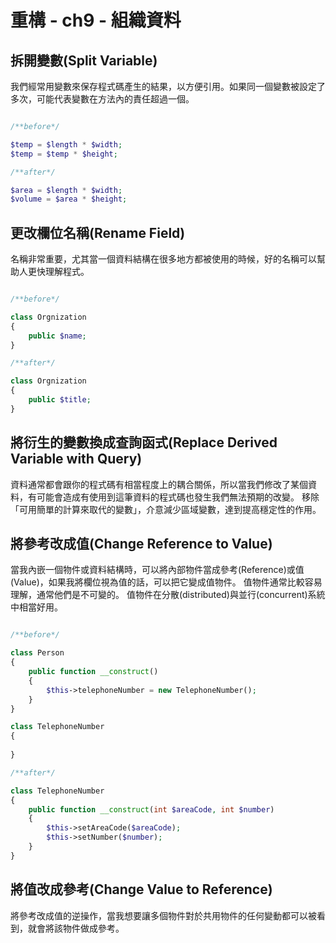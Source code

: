 # 重構 - ch9 - 組織資料

## 拆開變數(Split Variable)

我們經常用變數來保存程式碼產生的結果，以方便引用。如果同一個變數被設定了多次，可能代表變數在方法內的責任超過一個。

```php

/**before*/

$temp = $length * $width;
$temp = $temp * $height;

/**after*/

$area = $length * $width;
$volume = $area * $height;

```

## 更改欄位名稱(Rename Field)

名稱非常重要，尤其當一個資料結構在很多地方都被使用的時候，好的名稱可以幫助人更快理解程式。

```php

/**before*/

class Orgnization
{
    public $name;
}

/**after*/

class Orgnization
{
    public $title;
}


```

## 將衍生的變數換成查詢函式(Replace Derived Variable with Query)

資料通常都會跟你的程式碼有相當程度上的耦合關係，所以當我們修改了某個資料，有可能會造成有使用到這筆資料的程式碼也發生我們無法預期的改變。
移除「可用簡單的計算來取代的變數」，介意減少區域變數，達到提高穩定性的作用。

## 將參考改成值(Change Reference to Value)

當我內嵌一個物件或資料結構時，可以將內部物件當成參考(Reference)或值(Value)，如果我將欄位視為值的話，可以把它變成值物件。
值物件通常比較容易理解，通常他們是不可變的。
值物件在分散(distributed)與並行(concurrent)系統中相當好用。

```php

/**before*/

class Person
{
    public function __construct()
    {
        $this->telephoneNumber = new TelephoneNumber();
    }
}

class TelephoneNumber
{
    
}

/**after*/

class TelephoneNumber
{
    public function __construct(int $areaCode, int $number)
    {
        $this->setAreaCode($areaCode);
        $this->setNumber($number);
    }
}


```

## 將值改成參考(Change Value to Reference)

將參考改成值的逆操作，當我想要讓多個物件對於共用物件的任何變動都可以被看到，就會將該物件做成參考。